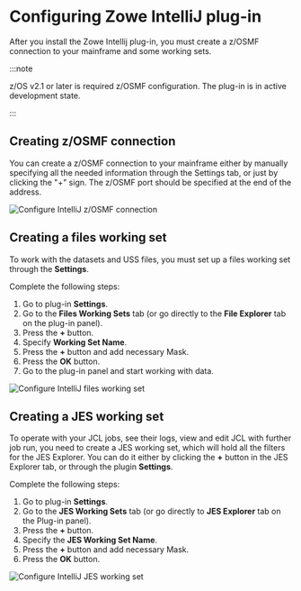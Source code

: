 # Configuring Zowe IntelliJ plug-in

After you install the Zowe Intellij plug-in, you must create a z/OSMF connection to your mainframe and some working sets. 

:::note

z/OS v2.1 or later is required z/OSMF configuration. The plug-in is in active development state. 

:::

## Creating z/OSMF connection 

You can create a z/OSMF connection to your mainframe either by manually specifying all the needed information through the Settings tab, or just by clicking the "+" sign. The z/OSMF port should be specified at the end of the address. 

![Configure IntelliJ z/OSMF connection](/v2.5.x/images/intellij/intellij-configure.gif)

## Creating a files working set

To work with the datasets and USS files, you must set up a files working set through the **Settings**. 

Complete the following steps:

1. Go to plug-in **Settings**. 
2. Go to the **Files Working Sets** tab (or go directly to the **File Explorer** tab on the plug-in panel). 
3. Press the **+** button.
4. Specify **Working Set Name**. 
5. Press the **+** button and add necessary Mask. 
6. Press the **OK** button. 
7. Go to the plug-in panel and start working with data. 

![Configure IntelliJ files working set](/v2.5.x/images/intellij/intellij-files-working-set.gif)

## Creating a JES working set

To operate with your JCL jobs, see their logs, view and edit JCL with further job run, you need to create a JES working set, which will hold all the filters for the JES Explorer. You can do it either by clicking the **+** button in the JES Explorer tab, or through the plugin **Settings**.  

Complete the following steps:

1. Go to plug-in **Settings**. 
2. Go to the **JES Working Sets** tab (or go directly to **JES Explorer** tab on the Plug-in panel). 
3. Press the **+** button.
4. Specify the **JES Working Set Name**. 
5. Press the **+** button and add necessary Mask. 
6. Press the **OK** button.

![Configure IntelliJ JES working set](/v2.5.x/images/intellij/intellij-jes-working-set.gif)
